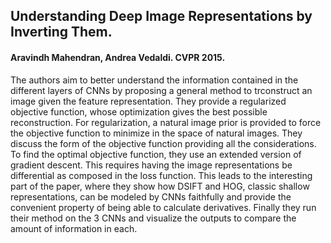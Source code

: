 ## Understanding Deep Image Representations by Inverting Them. 

#### Aravindh Mahendran, Andrea Vedaldi. CVPR 2015. 

The authors aim to better understand the information contained in the different layers of CNNs by proposing a general method to trconstruct an image given the feature representation. They provide a regularized objective function, whose optimization gives the best possible reconstruction. For regularization, a natural image prior is provided to force the objective function to minimize in the space of natural images. They discuss the form of the objective function providing all the considerations. To find the optimal objective function, they use an extended version of gradient descent. This requires having the image representations be differential as composed in the loss function. This leads to the interesting part of the paper, where they show how DSIFT and HOG, classic shallow representations, can be modeled by CNNs faithfully and provide the convenient property of being able to calculate derivatives. Finally they run their method on the 3 CNNs and visualize the outputs to compare the amount of information in each.